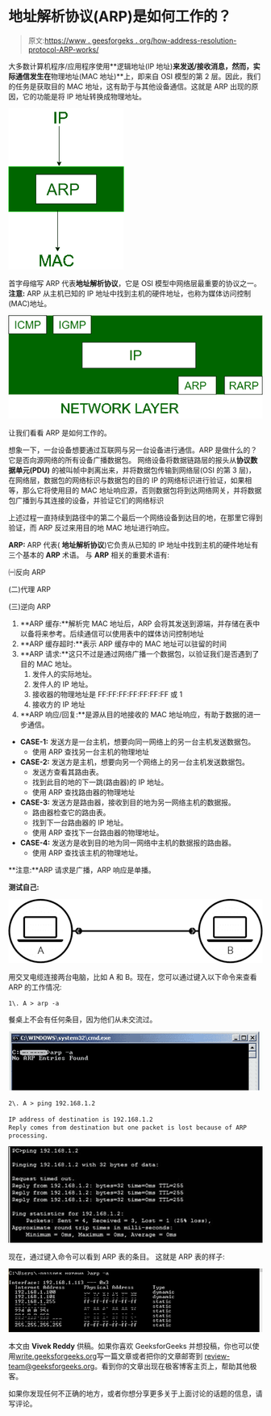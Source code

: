 # 地址解析协议(ARP)是如何工作的？

> 原文:[https://www . geesforgeks . org/how-address-resolution-protocol-ARP-works/](https://www.geeksforgeeks.org/how-address-resolution-protocol-arp-works/)

大多数计算机程序/应用程序使用**逻辑地址(IP 地址)**来发送/接收消息，然而，实际通信发生在**物理地址(MAC 地址)**上，即来自 OSI 模型的第 2 层。因此，我们的任务是获取目的 MAC 地址，这有助于与其他设备通信。这就是 ARP 出现的原因，它的功能是将 IP 地址转换成物理地址。

![](img/178721841225d7662883689e312f8f23.png)

首字母缩写 ARP 代表**地址解析协议**，它是 OSI 模型中网络层最重要的协议之一。
**注意:** ARP 从主机已知的 IP 地址中找到主机的硬件地址，也称为媒体访问控制(MAC)地址。

![](img/cd8034f73409a2a7158488d72e831903.png)

让我们看看 ARP 是如何工作的。

想象一下，一台设备想要通过互联网与另一台设备进行通信。ARP 是做什么的？它是否向源网络的所有设备广播数据包。
网络设备将数据链路层的报头从**协议数据单元(PDU)** 的被叫帧中剥离出来，并将数据包传输到网络层(OSI 的第 3 层)，在网络层，数据包的网络标识与数据包的目的 IP 的网络标识进行验证，如果相等，那么它将使用目的 MAC 地址响应源，否则数据包将到达网络网关，并将数据包广播到与其连接的设备，并验证它们的网络标识

上述过程一直持续到路径中的第二个最后一个网络设备到达目的地，在那里它得到验证，而 ARP 反过来用目的地 MAC 地址进行响应。

**ARP:** ARP 代表( **地址解析协议**)它负责从已知的 IP 地址中找到主机的硬件地址有三个基本的 **ARP** 术语。
与 **ARP** 相关的重要术语有:

㈠反向 ARP

(二)代理 ARP

(三)逆向 ARP

1.  **ARP 缓存:**解析完 MAC 地址后，ARP 会将其发送到源端，并存储在表中以备将来参考。后续通信可以使用表中的媒体访问控制地址
2.  **ARP 缓存超时:**表示 ARP 缓存中的 MAC 地址可以驻留的时间
3.  **ARP 请求:**这只不过是通过网络广播一个数据包，以验证我们是否遇到了目的 MAC 地址。
    1.  发件人的实际地址。
    2.  发件人的 IP 地址。
    3.  接收器的物理地址是 FF:FF:FF:FF:FF:FF:FF 或 1
    4.  接收方的 IP 地址
4.  **ARP 响应/回复:**是源从目的地接收的 MAC 地址响应，有助于数据的进一步通信。

*   **CASE-1:** 发送方是一台主机，想要向同一网络上的另一台主机发送数据包。
    *   使用 ARP 查找另一台主机的物理地址
*   **CASE-2:** 发送方是主机，想要向另一个网络上的另一台主机发送数据包。
    *   发送方查看其路由表。
    *   找到此目的地的下一跳(路由器)的 IP 地址。
    *   使用 ARP 查找路由器的物理地址
*   **CASE-3:** 发送方是路由器，接收到目的地为另一网络主机的数据报。
    *   路由器检查它的路由表。
    *   找到下一台路由器的 IP 地址。
    *   使用 ARP 查找下一台路由器的物理地址。
*   **CASE-4:** 发送方是收到目的地为同一网络中主机的数据报的路由器。
    *   使用 ARP 查找该主机的物理地址。

**注意:**ARP 请求是广播，ARP 响应是单播。

**测试自己:**

![](img/76367fe40f5826b7372d86b2feffca37.png)

用交叉电缆连接两台电脑，比如 A 和 B。现在，您可以通过键入以下命令来查看 ARP 的工作情况:

```
1\. A > arp -a
```

餐桌上不会有任何条目，因为他们从未交流过。

![](img/f4ecc47e4066ef5429f1ba78c966344f.png)

```
2\. A > ping 192.168.1.2

IP address of destination is 192.168.1.2
Reply comes from destination but one packet is lost because of ARP processing.
```

![](img/bc60b6c46608fd41fc4b1c801be17fd4.png)

现在，通过键入命令可以看到 ARP 表的条目。
这就是 ARP 表的样子:

![](img/14ffe99d1aed141be1e0fb65e07121da.png)

本文由 **Vivek Reddy** 供稿。如果你喜欢 GeeksforGeeks 并想投稿，你也可以使用[write.geeksforgeeks.org](https://write.geeksforgeeks.org)写一篇文章或者把你的文章邮寄到 review-team@geeksforgeeks.org。看到你的文章出现在极客博客主页上，帮助其他极客。

如果你发现任何不正确的地方，或者你想分享更多关于上面讨论的话题的信息，请写评论。